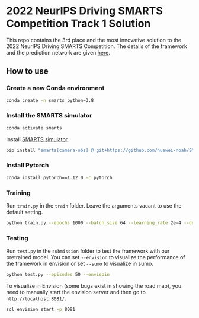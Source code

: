 # 2022 NeurIPS Driving SMARTS Competition Track 1 Solution
This repo contains the 3rd place and the most innovative solution to the 2022 NeurIPS Driving SMARTS Competition. The details of the framework and the prediction network are given [here](https://github.com/MCZhi/Predictive-Decision/blob/smarts-comp-track1/submission/README.md).

## How to use

### Create a new Conda environment
```bash
conda create -n smarts python=3.8
```

### Install the SMARTS simulator
```bash
conda activate smarts
```

Install [SMARTS simulator](https://github.com/huawei-noah/SMARTS).
```bash
pip install "smarts[camera-obs] @ git+https://github.com/huawei-noah/SMARTS.git@comp-1"
```

### Install Pytorch
```bash
conda install pytorch==1.12.0 -c pytorch
```

### Training
Run `train.py` in the `train` folder. Leave the arguments vacant to use the default setting.
```bash
python train.py --epochs 1000 --batch_size 64 --learning_rate 2e-4 --device cuda
```

### Testing
Run `test.py` in the `submission` folder to test the framework with our pretrained model. You can set `--envision` to visualize the performance of the framework in envision or set `--sumo` to visualize in sumo.
```bash
python test.py --episodes 50 --envisoin
```
To visualize in Envision (some bugs exist in showing the road map), you need to manually start the envision server and then go to `http://localhost:8081/`.
```bash
scl envision start -p 8081
```
